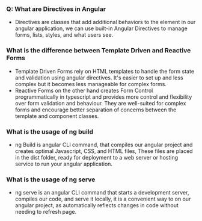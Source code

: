### Q: What are Directives in Angular
   - Directives are classes that add additional behaviors to the element in our angular application, we can use built-in Angular Directives to manage forms, lists, styles, and what users see.

### What is the difference between Template Driven and Reactive Forms
   - Template Driven Forms rely on HTML templates to handle the form state and validation using angular directives. It's easier to set up and less complex but it becomes less manageable for complex forms.
   - Reactive Forms on the other hand creates Form Control programmatically in typescript and provides more control and flexibility over form validation and behaviour. They are well-suited for complex forms and encourage better separation of concerns between the template and component classes.

### What is the usage of ng build
 - ng Build is angular CLI command, that compiles our angular project and creates optimal Javascript, CSS, and HTML files, These files are placed in the dist folder, ready for deployment to a web server or hosting service to run your angular application.

### What is the usage of ng serve
 - ng serve is an angular CLI command that starts a development server, compiles our code, and serve it locally, it is a convenient way to on our angular project, as automatically reflects changes in code without needing to refresh page.  
